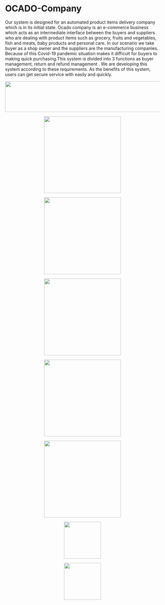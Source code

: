 # OCADO-Company
Our system is designed for an automated product items delivery company which is in its initial state.  Ocado company is an e-commerce business which acts as an intermediate interface between the buyers and suppliers who are dealing with product items such as grocery, fruits and vegetables, fish and meats,  baby products and personal care. In our scenario we take buyer as a shop owner and the suppliers are  the manufacturing companies. Because of this Covid-19 pandemic situation makes it difficult for  buyers to making quick purchasing.This system is divided into 3  functions as buyer management, return and refund management . We are developing this system according to these requirements. As the  benefits of this system, users can get secure service with easily and quickly.
<p align="center"> <img src = "https://user-images.githubusercontent.com/87639011/143383044-bf5da205-69e2-4854-8d61-cbb809afe41b.PNG" width = "700" height = "100" /> </p>
<p align="center"> <img src = "https://user-images.githubusercontent.com/87639011/143383063-f231da88-cc30-4e43-bac6-d6a03d4227be.PNG" width = "250" height = "250" /> </p>
<p align="center"> <img src = "https://user-images.githubusercontent.com/87639011/143383074-e450480a-a64d-4398-9f7c-e1aabfacc72e.png" width = "250" height = "250" /> </p>
<p align="center"> <img src = "https://user-images.githubusercontent.com/87639011/143383079-9f172a36-f3bf-484b-8ee0-3e340e316d33.PNG" width = "250" height = "250" /> </p>
<p align="center"> <img src = "https://user-images.githubusercontent.com/87639011/143383219-5ed79433-0e46-45f2-af9b-0af5b17599ef.PNG" width = "250" height = "250" /> </p>
<p align="center"> <img src = "https://user-images.githubusercontent.com/87639011/143383229-868952ae-8d58-4744-af7b-0e3db0f572aa.PNG" width = "250" height = "250" /> </p>
<p align="center"> <img src = "" width = "120" height = "120" /> </p>
<p align="center"> <img src = "" width = "120" height = "120" /> </p>





